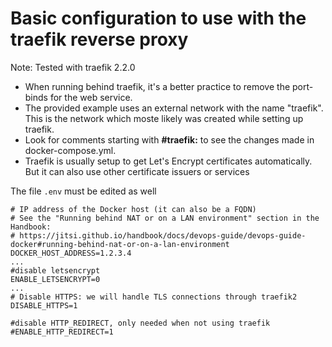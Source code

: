 # Basic configuration to use with the traefik reverse proxy

Note: Tested with traefik 2.2.0

- When running behind traefik, it's a better practice to remove the port-binds for the web service.
- The provided example uses an external network with the name "traefik". This is the network which moste likely was created while setting up traefik.
- Look for comments starting with **#traefik:** to see the changes made in docker-compose.yml.
- Traefik is usually setup to get Let's Encrypt certificates automatically. But it can also use other certificate issuers or services

The file `.env` must be edited as well
```
# IP address of the Docker host (it can also be a FQDN)
# See the "Running behind NAT or on a LAN environment" section in the Handbook:
# https://jitsi.github.io/handbook/docs/devops-guide/devops-guide-docker#running-behind-nat-or-on-a-lan-environment
DOCKER_HOST_ADDRESS=1.2.3.4
...
#disable letsencrypt
ENABLE_LETSENCRYPT=0
...
# Disable HTTPS: we will handle TLS connections through traefik2
DISABLE_HTTPS=1

#disable HTTP_REDIRECT, only needed when not using traefik
#ENABLE_HTTP_REDIRECT=1

```

